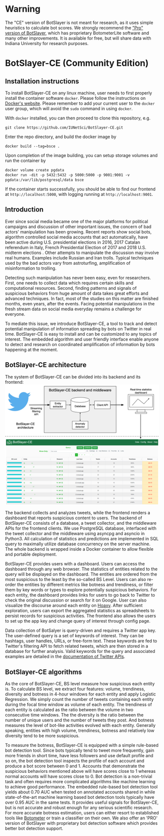 # Warning

The "CE" version of BotSlayer is not meant for research, as it uses simple heuristics to calculate bot scores. We strongly recommend the ["Pro" version of BotSlayer](https://osome.iuni.iu.edu/tools/botslayer/), which has proprietary BotometerLite software and many other improvements. It is available for free, but will share data with Indiana University for research purposes.

# BotSlayer-CE (Community Edition)

## Installation instructions

To install BotSlayer-CE on any linux machine, user needs to first properly install the container software `docker`. Please follow the instructions on [Docker's website](https://docs.docker.com/install/). Please remember to add your current user to the `docker` user group, which will avoid the `sudo` command in using `docker`. 

With `docker` installed, you can then proceed to clone this repository, e.g.

    git clone https://github.com/IUNetSci/BotSlayer-CE.git

Enter the repo directory, and build the docker image by

    docker build --tag=bsce .
    
Upon completion of the image building, you can setup storage volumes and run the container by

    docker volume create pgdata
    docker run -dit -p 5432:5432 -p 5000:5000 -p 9001:9001 -v pgdata:/var/lib/postgresql/data bsce
    
If the container starts successfully, you should be able to find our frontend at `http://localhost:5000`, with logging running at `http://localhost:9001`.

## Introduction

Ever since social media became one of the major platforms for political campaigns and discussion of other important issues, the concern of bad actors' manipulation has been growing.
Recent reports show social bots, algorithm controlled social media accounts that act automatically, have been active during U.S. presidential elections in 2016, 2017 Catalan referendum in Italy, French Presidential Election of 2017 and 2018 U.S. midterm elections .
Other attempts to manipulate the discussion may involve real humans.
Examples include Russian and Iran trolls.
Typical techniques used by the bad actors vary from astroturfing, amplification of misinformation to trolling.

Detecting such manipulation has never been easy, even for researchers.
First, one needs to collect data which requires certain skills and computational resources.
Second, finding patterns and signals of suspicious behaviors from huge amount of data takes great efforts and advanced techniques.
In fact, most of the studies on this matter are finished months, even years, after the events.
Facing potential manipulations in the fresh stream data on social media everyday remains a challenge for everyone.

To mediate this issue, we introduce BotSlayer-CE, a tool to track and detect potential manipulation of information spreading by bots on Twitter in real time.
BotSlayer-CE is easy to install and can be customized to any topics of interest.
The embedded algorithm and user friendly interface enable anyone to detect and research on coordinated amplification of information by bots happening at the moment.

## BotSlayer-CE architecture

The system of BotSlayer-CE can be divided into its backend and its frontend:
![botlayerce_architecture](system_design.png)

The backend collects and analyzes tweets, while the frontend renders a dashboard that reports suspicious content to users.
The backend of BotSlayer-CE consists of a database, a tweet collector, and the middleware APIs for the frontend clients.
We use PostgreSQL database, interfaced with the tweet collector and the middleware using asyncpg and asyncio in Python3.
All calculation of statistics and predictions are implemented in SQL query to maximally utilize database concurrency on the server machine.
The whole backend is wrapped inside a Docker container to allow flexible and portable deployment.

BotSlayer-CE provides users with a dashboard.
Users can access the dashboard through any web browser.
The statistics of entities related to the query will be displayed on the dashboard.
The entities are ordered from the most suspicious to the least by the so-called BS Level.
Users can also re-order the entities by different metrics like botness and trendiness, or filter them by key words or types to explore potentially suspicious behaviors.
For each entity, the dashboard provides links for users to go back to Twitter to check the original discussion or search for it on Google.
User can also visualize the discourse around each entity on [Hoaxy](https://hoaxy.iuni.iu.edu/).
After sufficient exploration, users can export the aggregated statistics as spreadsheets to persist records for suspicious activities.
The frontend also allows the users to set up the app key and change query of interest through config page.

Data collection of BotSalyer is query-driven and requires a Twitter app key.
The user-defined query is a set of keywords of interest.
They can be hashtags, user handles, URLs, or free-form text.
These keywords are fed to Twitter's filtering API to fetch related tweets, which are then stored in a database for further analysis.
Valid keywords for the query and associated examples are detailed in the [documentation of Twitter APIs](https://developer.twitter.com/en/docs/tweets/filter-realtime/guides/basic-stream-parameters.html#track).

## BotSlayer-CE algorithms

As the core of BotSlayer-CE, BS level measure how suspicious each entity is.
To calculate BS level, we extract four features: volume, trendiness, diversity and botness in 4-hour windows for each entity and apply Logistic Regression.
We simply count the number of tweets containing each entity during the focal time window as volume of each entity.
The trendiness of each entity is calculated as the ratio between the volume in two consecutive time windows.
The the diversity is the ratio between the number of unique users and the number of tweets they post.
And botness measures the level of bot-like activities evolved with each entity.
Generally speaking, entities with high volume, trendiness, botness and relatively low diversity tend to be more suspicious.

To measure the botness, BotSlayer-CE is equipped with a simple rule-based bot detection tool.
Since bots typically tend to tweet more frequently, gain more friends in short time, have less followers and use default profile and so on, the bot detection tool inspects the profile of each account and produce a bot score between 0 and 1.
Accounts that demonstrate the suspicious behaviors mentioned above will have scores close to 1 whereas normal accounts will have scores close to 0.
Bot detection is a non-trivial task and often requires more complicated algorithms like machine learning to achieve good performance.
The embedded rule-based bot detection tool yields about 0.70 AUC when tested on annotated accounts shared in while state-of-the-art machine learning based bot detection tools typically have over 0.95 AUC in the same tests.
It provides useful signals for BotSlayer-CE, but is not accurate and robust enough for any serious scientific research.
For more accurate botness estimation, users can either resort to established tools like [Botometer](https://botometer.iuni.iu.edu/}\cite{davis2016botornot,varol2017online) or train a classifier on their own.
We also offer an 'PRO' version of BotSlayer with proprietary bot detection software which provides better bot detection support.
